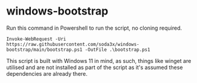 # windows-bootstrap

Run this command in Powershell to run the script, no cloning required.

`Invoke-WebRequest -Uri https://raw.githubusercontent.com/soda3x/windows-bootstrap/main/bootstrap.ps1 -OutFile .\bootstrap.ps1`

This script is built with Windows 11 in mind, as such, things like winget are utilised and are not installed as part of the script as it's assumed these dependencies are already there.
